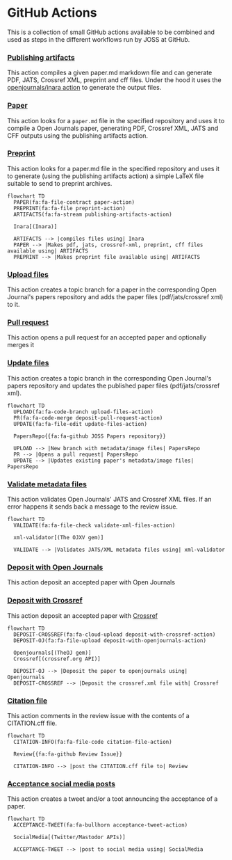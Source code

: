 # GitHub Actions

This is a collection of small GitHub actions available to be combined and used as steps in the different workflows run by JOSS at GitHub.

### **[Publishing artifacts](https://github.com/xuanxu/publishing-artifacts-action)**

  This action compiles a given paper.md markdown file and can generate PDF, JATS, Crossref XML, preprint and cff files.
  Under the hood it uses the [openjournals/inara action](https://github.com/openjournals/inara) to generate the output files.
  
### **[Paper](https://github.com/xuanxu/paper-action)**

  This action looks for a `paper.md` file in the specified repository and uses it to compile a Open Journals paper, generating PDF, Crossref XML, JATS and CFF outputs using the publishing artifacts action.

### **[Preprint](https://github.com/xuanxu/preprint-action)**

  This action looks for a paper.md file in the specified repository and uses it to generate (using the publishing artifacts action) a simple LaTeX file suitable to send to preprint archives.

```mermaid
flowchart TD
  PAPER(fa:fa-file-contract paper-action)
  PREPRINT(fa:fa-file preprint-action)
  ARTIFACTS(fa:fa-stream publishing-artifacts-action)
    
  Inara[(Inara)]    

  ARTIFACTS --> |compiles files using| Inara
  PAPER --> |Makes pdf, jats, crossref-xml, preprint, cff files available using| ARTIFACTS
  PREPRINT --> |Makes preprint file available using| ARTIFACTS
```

### **[Upload files](https://github.com/xuanxu/upload-files-action)**

  This action creates a topic branch for a paper in the corresponding Open Journal's papers repository and adds the paper files (pdf/jats/crossref xml) to it.

### **[Pull request](https://github.com/xuanxu/deposit-pull-request-action)**

  This action opens a pull request for an accepted paper and optionally merges it

### **[Update files](https://github.com/xuanxu/update-files-action)**

  This action creates a topic branch in the corresponding Open Journal's papers repository and updates the published paper files (pdf/jats/crossref xml).

```mermaid
flowchart TD
  UPLOAD(fa:fa-code-branch upload-files-action)
  PR(fa:fa-code-merge deposit-pull-request-action)
  UPDATE(fa:fa-file-edit update-files-action)
   
  PapersRepo{{fa:fa-github JOSS Papers repository}}

  UPLOAD --> |New branch with metadata/image files| PapersRepo
  PR --> |Opens a pull request| PapersRepo
  UPDATE --> |Updates existing paper's metadata/image files| PapersRepo
```

### **[Validate metadata files](https://github.com/xuanxu/validate-xml-files-action)**

  This action validates Open Journals' JATS and Crossref XML files. If an error happens it sends back a message to the review issue.

```mermaid
flowchart TD
  VALIDATE(fa:fa-file-check validate-xml-files-action)
   
  xml-validator[(The OJXV gem)]

  VALIDATE --> |Validates JATS/XML metadata files using| xml-validator
```

### **[Deposit with Open Journals](https://github.com/xuanxu/deposit-with-openjournals-action)**

  This action deposit an accepted paper with Open Journals

### **[Deposit with Crossref](https://github.com/xuanxu/deposit-with-crossref-action)**

  This action deposit an accepted paper with [Crossref](https://www.crossref.org/)

```mermaid
flowchart TD
  DEPOSIT-CROSSREF(fa:fa-cloud-upload deposit-with-crossref-action)
  DEPOSIT-OJ(fa:fa-file-upload deposit-with-openjournals-action)
  
  Openjournals[(TheOJ gem)]
  Crossref[(crossref.org API)]
    
  DEPOSIT-OJ --> |Deposit the paper to openjournals using| Openjournals
  DEPOSIT-CROSSREF --> |Deposit the crossref.xml file with| Crossref
```

### **[Citation file](https://github.com/xuanxu/citation-file-action)**

  This action comments in the review issue with the contents of a CITATION.cff file.
  
```mermaid
flowchart TD
  CITATION-INFO(fa:fa-file-code citation-file-action)
   
  Review{{fa:fa-github Review Issue}}
   
  CITATION-INFO --> |post the CITATION.cff file to| Review
```

### **[Acceptance social media posts](https://github.com/xuanxu/acceptance-tweet-action)**

  This action creates a tweet and/or a toot announcing the acceptance of a paper.


```mermaid
flowchart TD
  ACCEPTANCE-TWEET(fa:fa-bullhorn acceptance-tweet-action)
  
  SocialMedia[(Twitter/Mastodor APIs)]
  
  ACCEPTANCE-TWEET --> |post to social media using| SocialMedia
```
